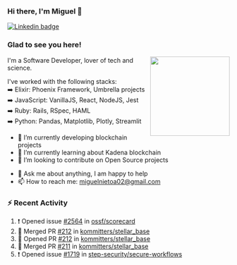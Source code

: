 ### Hi there, I'm Miguel 👋

<a href="https://linkedin.com/in/miguelnietoa/" target="_blank" rel="noopener noreferrer">
  <img src="https://img.shields.io/badge/-LinkedIn-0e76a8?style=flat-square&logo=Linkedin&logoColor=white" alt="Linkedin badge">
</a>
<!-- [![Website Badge](https://img.shields.io/badge/Website-3b5998?style=flat-square&logo=google-chrome&logoColor=white)](#notavailablenow#) 

<img src="https://i.imgur.com/tbrLrt5.gif" width=400 alt="Coding GIF" align="right"/>
-->


### Glad to see you here!
<a href="https://github.com/miguelnietoa"><img src="https://github-readme-stats.vercel.app/api?username=miguelnietoa&show_icons=true&hide_border=true&count_private=true&include_all_commits=true&theme=tokyonight" height="180em" align="right"/></a>
I'm a Software Developer, lover of tech and science. 

I've worked with the following stacks:\
➡️ Elixir: Phoenix Framework, Umbrella projects\
➡️ JavaScript: VanillaJS, React, NodeJS, Jest\
➡️ Ruby: Rails, RSpec, HAML\
➡️ Python: Pandas, Matplotlib, Plotly, Streamlit

- 🔭 I’m currently developing blockchain projects
- 🌱 I’m currently learning about Kadena blockchain
- 👯 I’m looking to contribute on Open Source projects
<!-- 
- 😄 I just finished a Machine Learning course! 
- 🤔 I’m looking for help with ...
-->
- 💬 Ask me about anything, I am happy to help
- 📫 How to reach me: miguelnietoa02@gmail.com


### ⚡ Recent Activity

<!--START_SECTION:activity-->
1. ❗️ Opened issue [#2564](https://github.com/ossf/scorecard/issues/2564) in [ossf/scorecard](https://github.com/ossf/scorecard)
2. 🎉 Merged PR [#212](https://github.com/kommitters/stellar_base/pull/212) in [kommitters/stellar_base](https://github.com/kommitters/stellar_base)
3. 💪 Opened PR [#212](https://github.com/kommitters/stellar_base/pull/212) in [kommitters/stellar_base](https://github.com/kommitters/stellar_base)
4. 🎉 Merged PR [#211](https://github.com/kommitters/stellar_base/pull/211) in [kommitters/stellar_base](https://github.com/kommitters/stellar_base)
5. ❗️ Opened issue [#1719](https://github.com/step-security/secure-workflows/issues/1719) in [step-security/secure-workflows](https://github.com/step-security/secure-workflows)
<!--END_SECTION:activity-->
